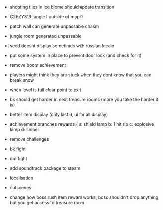* shooting tiles in ice biome should update transition

* C2FZY319 jungle I outside of map??
* patch wall can generate unpassable chasm
* jungle room generated unpassable
* seed doesnt display sometimes with russian locale
* put some system in place to prevent door lock (and check for it)
* remove boom achievement
* players might think they are stuck when they dont know that you can break snow
* when level is full clear point to exit
* bk should get harder in next treasure rooms (more you take the harder it is)
* better item display (only last 6, ui for all display)
* achievement branches rewards {
 a: shield lamp
 b: 1 hit rip
 c: explosive lamp
 d: sniper
* remove challenges
* bk fight
* dm fight
* add soundtrack package to steam 
* localisation
* cutscenes
* change how boss rush item reward works, boss shouldn't drop anything but you get access to treasure room